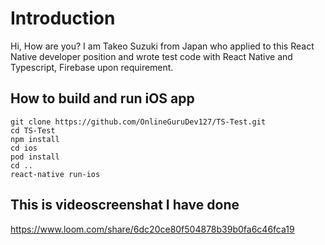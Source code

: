 # Introduction

Hi, How are you?
I am Takeo Suzuki from Japan who applied to this React Native developer position and wrote test code with React Native and Typescript, Firebase upon requirement.

## How to build and run iOS app

    git clone https://github.com/OnlineGuruDev127/TS-Test.git
    cd TS-Test
    npm install
    cd ios
    pod install
    cd ..
    react-native run-ios

## This is videoscreenshat I have done
  
  https://www.loom.com/share/6dc20ce80f504878b39b0fa6c46fca19
